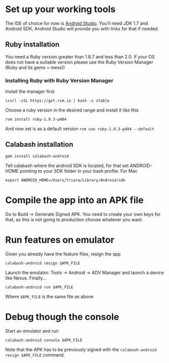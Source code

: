 # Set up your working tools

The IDE of choice for now is [Android Studio](https://developer.android.com/sdk/index.html).
You'll need JDK 1.7 and Android SDK, Android Studio will provide you with links for that if needed.

## Ruby installation

You need a Ruby version greater than 1.8.7 and less than 2.0.
If your OS does not have a suitable version please use the Ruby Version Manager (Ruby and its gems = mess!)

### Installing Ruby with Ruby Version Manager

Install the manager first

```
\curl -sSL https://get.rvm.io | bash -s stable
```

Choose a ruby version in the desired range and install it like this

```
rvm install ruby-1.9.3-p484
```

And now set is as a default version `rvm use ruby-1.9.3-p484 --default`

## Calabash installation

```
gem install calabash-android
```

Tell calabash where the android SDK is located, for that set ANDROID-HOME pointing to your SDK folder in your bash profile.
For Mac

```
export ANDROID_HOME=/Users/triara/Library/Android/sdk
```

# Compile the app into an APK file

Go to Build -> Generate Signed APK. You need to create your own keys for that, as this is not going to production choose whatever you want.

# Run features on emulator

Given you already have the feature files, resign the app

```
calabash-android resign $APK_FILE
```

Launch the emulator: Tools -> Android -> ADV Manager and launch a device like Nexus.
Finally...

```
calabash-android run $APK_FILE
```

Where `$APK_FILE` is the same file as above

# Debug though the console

Start an emulator and run

```
calabash-android console $APK_FILE
```

Note that the APK has to be previously signed with the `calabash-android resign $APK_FILE` command.